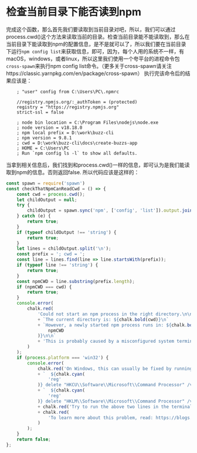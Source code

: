 # 检查当前目录下能否读到npm

完成这个函数，那么首先我们要读取到当前目录对吧，所以，我们可以通过process.cwd()这个方法来读取当前的目录。检查当前目录能不能读取到，那么在当前目录下能读取到npm的配置信息，是不是就可以了，所以我们要在当前目录下运行```npm config list```来获取信息，即可，因为，每个人用的系统不一样，有macOS，windows，或者linux，所以这里我们使用一个夸平台的进程命令包```cross-spawn```来执行npm config list命令。（更多关于cross-spawn请关注https://classic.yarnpkg.com/en/package/cross-spawn）
执行完该命令后的结果应该是：
```
    ; "user" config from C:\Users\PC\.npmrc

    //registry.npmjs.org/:_authToken = (protected)
    registry = "https://registry.npmjs.org"
    strict-ssl = false

    ; node bin location = C:\Program Files\nodejs\node.exe
    ; node version = v18.18.0
    ; npm local prefix = D:\work\buzz-cli
    ; npm version = 9.8.1
    ; cwd = D:\work\buzz-cli\docs\create-buzzs-app
    ; HOME = C:\Users\PC
    ; Run `npm config ls -l` to show all defaults.

```
当拿到相关信息后，我们找到和process.cwd()一样的信息，即可认为是我们能读取到npm的信息。否则返回false.
所以代码应该是这样的：
```js
const spawn = require('spawn')
const checkThatNpmCanReadCwd = () => {
	const cwd = process.cwd();
	let childOutput = null;
	try {
		childOutput = spawn.sync('npm', ['config', 'list']).output.join('');
	} catch (e) {
		return true;
	}
	if (typeof childOutput !== 'string') {
		return true;
	}
	let lines = childOutput.split('\n');
	const prefix = '; cwd = ';
	const line = lines.find(line => line.startsWith(prefix));
	if (typeof line !== 'string') {
		return true;
	}
	const npmCWD = line.substring(prefix.length);
	if (npmCWD === cwd) {
		return true;
	}
	console.error(
		chalk.red(
			'Could not start an npm process in the right directory.\n\n'
            + `The current directory is: ${chalk.bold(cwd)}\n`
            + `However, a newly started npm process runs in: ${chalk.bold(
            	npmCWD
            )}\n\n`
            + 'This is probably caused by a misconfigured system terminal shell.'
		)
	);
	if (process.platform === 'win32') {
		console.error(
			chalk.red('On Windows, this can usually be fixed by running:\n\n')
            + `  ${chalk.cyan(
            	'reg'
            )} delete "HKCU\\Software\\Microsoft\\Command Processor" /v AutoRun /f\n`
            + `  ${chalk.cyan(
            	'reg'
            )} delete "HKLM\\Software\\Microsoft\\Command Processor" /v AutoRun /f\n\n`
            + chalk.red('Try to run the above two lines in the terminal.\n')
            + chalk.red(
            	'To learn more about this problem, read: https://blogs.msdn.microsoft.com/oldnewthing/20071121-00/?p=24433/'
            )
		);
	}
	return false;
};
```